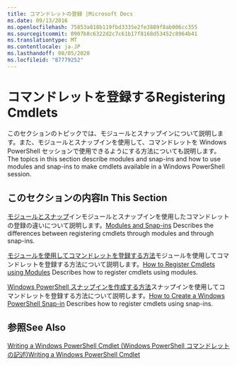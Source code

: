 ```yaml
---
title: コマンドレットの登録 |Microsoft Docs
ms.date: 09/13/2016
ms.openlocfilehash: 75853a818b119fbd3335e2fe3889f8ab006cc355
ms.sourcegitcommit: 0907b8c6322d2c7c61b17f8168d53452c8964b41
ms.translationtype: MT
ms.contentlocale: ja-JP
ms.lasthandoff: 08/05/2020
ms.locfileid: "87779252"
---
```

# <a name="registering-cmdlets"></a><span data-ttu-id="03367-102">コマンドレットを登録する</span><span class="sxs-lookup"><span data-stu-id="03367-102">Registering Cmdlets</span></span>

<span data-ttu-id="03367-103">このセクションのトピックでは、モジュールとスナップインについて説明します。また、モジュールとスナップインを使用して、コマンドレットを Windows PowerShell セッションで使用できるようにする方法についても説明します。</span><span class="sxs-lookup"><span data-stu-id="03367-103">The topics in this section describe modules and snap-ins and how to use modules and snap-ins to make cmdlets available in a Windows PowerShell session.</span></span>

## <a name="in-this-section"></a><span data-ttu-id="03367-104">このセクションの内容</span><span class="sxs-lookup"><span data-stu-id="03367-104">In This Section</span></span>

<span data-ttu-id="03367-105">[モジュールとスナップ](./modules-and-snap-ins.md)インモジュールとスナップインを使用したコマンドレットの登録の違いについて説明します。</span><span class="sxs-lookup"><span data-stu-id="03367-105">[Modules and Snap-ins](./modules-and-snap-ins.md) Describes the differences between registering cmdlets through modules and through snap-ins.</span></span>

<span data-ttu-id="03367-106">[モジュールを使用してコマンドレットを登録する方法](./how-to-import-cmdlets-using-modules.md)モジュールを使用してコマンドレットを登録する方法について説明します。</span><span class="sxs-lookup"><span data-stu-id="03367-106">[How to Register Cmdlets using Modules](./how-to-import-cmdlets-using-modules.md) Describes how to register cmdlets using modules.</span></span>

<span data-ttu-id="03367-107">[Windows PowerShell スナップインを作成する方法](./how-to-create-a-windows-powershell-snap-in.md)スナップインを使用してコマンドレットを登録する方法について説明します。</span><span class="sxs-lookup"><span data-stu-id="03367-107">[How to Create a Windows PowerShell Snap-in](./how-to-create-a-windows-powershell-snap-in.md) Describes how to register cmdlets using snap-ins.</span></span>

## <a name="see-also"></a><span data-ttu-id="03367-108">参照</span><span class="sxs-lookup"><span data-stu-id="03367-108">See Also</span></span>

[<span data-ttu-id="03367-109">Writing a Windows PowerShell Cmdlet (Windows PowerShell コマンドレットの記述)</span><span class="sxs-lookup"><span data-stu-id="03367-109">Writing a Windows PowerShell Cmdlet</span></span>](../cmdlet/cmdlet-overview.md)
